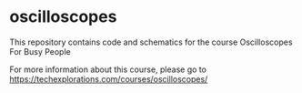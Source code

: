 # oscilloscopes
This repository contains code and schematics for the course Oscilloscopes For Busy People

For more information about this course, please go to https://techexplorations.com/courses/oscilloscopes/
